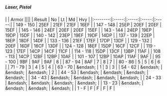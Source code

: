 ##### Laser, Pistol

|      | Armor ||||
| Result | No | Lt | Md | Hvy |
|:--------:|:-----:|:-----:|:-----:|:-----:|
| 149 - 150 | 25EF | 21EF | 21EF | 16EF |
| 147 - 148 | 25EP | 20EF | 20EF | 15EF |
| 145 - 146 | 24EF | 20EF | 20EF | 15EF |
| 143 - 144 | 24EP | 19EP | 19DP | 15DF |
| 140 - 142 | 23EP | 19EF | 19DF | 14DP |
| 137 - 139 | 22EP | 18EP | 18DF | 14DF |
| 133 - 136 | 21EF | 17EF | 17DP | 13DF |
| 129 - 132 | 20EF | 16DF | 16CF | 13DF |
| 124 - 128 | 18EF | 15DP | 16CF | 12CF |
| 119 - 123 | 17EF | 14CP | 14CF | 11CF |
| 114 - 118 | 15DP | 13CF | 13BP | 11AF |
| 108 - 113 | 14CP | 12BF | 12BP | 10AF |
| 101 - 107 | 12BP | 10AP | 11AF | 9AF |
| 95 - 100 | 9BF | 9AF | 9AF | 8 |
| 87 - 94 | 8AF | 7 | 8 | 7 |
| 80 - 86 | 5 | 5 | 6 | 6 |
| 71 - 79 | 3 | 4 | 5 | 4 |
| 63 - 70 | &endash;  | 1 | 3 | 3 |
| 54 - 62 | &endash;  | &endash;  | &endash;  | 2 |
| 44 - 53 | &endash;  | &endash;  | &endash;  | &endash;  |
| 34 - 43 | &endash;  | &endash;  | &endash;  | &endash;  |
| 24 - 33 | &endash;  | &endash;  | &endash;  | &endash;  |
| 13 - 23 | &endash;  | &endash;  | &endash;  | &endash;  |
| 1 - F | F | F | F | F |
